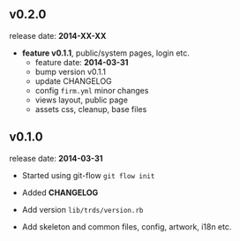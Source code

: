 ## v0.2.0

release date: **2014-XX-XX**

* **feature v0.1.1**, public/system pages, login etc.
   - feature date: **2014-03-31**
   - bump version v0.1.1
   - update CHANGELOG
   - config `firm.yml` minor changes
   - views layout, public page
   - assets css, cleanup, base files

## v0.1.0

release date: **2014-03-31**

* Started using git-flow `git flow init`

* Added **CHANGELOG**

* Add version `lib/trds/version.rb`

* Add skeleton and common files, config, artwork, i18n etc.
